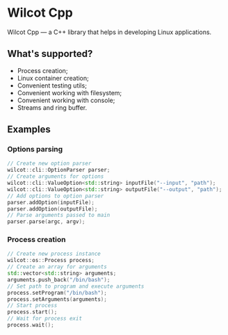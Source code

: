 # Wilcot Cpp

Wilcot Cpp — a C++ library that helps in developing Linux applications.

## What's supported?

 * Process creation;
 * Linux container creation;
 * Convenient testing utils;
 * Convenient working with filesystem;
 * Convenient working with console;
 * Streams and ring buffer.

## Examples

### Options parsing

```cpp
// Create new option parser
wilcot::cli::OptionParser parser;
// Create arguments for options
wilcot::cli::ValueOption<std::string> inputFile("--input", "path");
wilcot::cli::ValueOption<std::string> outputFile("--output", "path");
// Add options to option parser
parser.addOption(inputFile);
parser.addOption(outputFile);
// Parse arguments passed to main
parser.parse(argc, argv);
```

### Process creation

```cpp
// Create new process instance
wilcot::os::Process process;
// Create an array for arguments
std::vector<std::string> arguments;
arguments.push_back("/bin/bash");
// Set path to program and execute arguments
process.setProgram("/bin/bash");
process.setArguments(arguments);
// Start process
process.start();
// Wait for process exit
process.wait();
```
